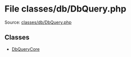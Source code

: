 File classes/db/DbQuery.php
=========

Source: [classes/db/DbQuery.php](https://github.com/PrestaShop/PrestaShop/blob/1.5.0.3/classes/db/DbQuery.php)


Classes
-------

* [DbQueryCore](class.DbQueryCore.md)

